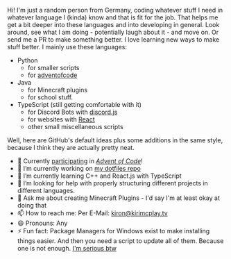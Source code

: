 Hi!
I'm just a random person from Germany, coding whatever stuff I need in whatever language I (kinda) know and that is fit for the job.
That helps me get a bit deeper into these languages and into developing in general.
Look around, see what I am doing - potentially laugh about it - and move on.
Or send me a PR to make something better.
I love learning new ways to make stuff better.
I mainly use these languages:
  - Python
    - for smaller scripts
    - for [adventofcode](https://adventofcode.com)
  - Java
    - for Minecraft plugins
    - for school stuff.
  - TypeScript (still getting comfortable with it)
    - for Discord Bots with [discord.js](https://github.com/discordjs/discord.js)
    - for websites with [React](https://reactjs.org)
    - other small miscellaneous scripts

Well, here are GitHub's default ideas plus some additions in the same style, because I think they are actually pretty neat.

- 🎄 Currently [participating](https://github.com/kiriDevs/adventofcode) in [*Advent of Code*](https://adventofcode.com)!
- 🔭 I’m currently working on [my dotfiles repo](https://github.com/kiriDevs/dotfiles)
- 🌱 I’m currently learning C++ and React.js with TypeScript
- 🤔 I’m looking for help with properly structuring different projects in different languages.
- 💬 Ask me about creating Minecraft Plugins - I'd say I'm at least okay at doing that
- 📫 How to reach me: Per E-Mail: [kiron@kirimcplay.tv](mailto:kiron@kirimcplay.tv)
- 😄 Pronouns: Any
- ⚡ Fun fact: Package Managers for Windows exist to make installing things easier.
  And then you need a script to update all of them.
  Because one is not enough.
  [I'm serious btw](https://gist.github.com/kiriDevs/ee5dc71e826b0422bf65449a20e17075)
